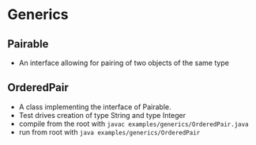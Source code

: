 # Generics
## Pairable
* An interface allowing for pairing of two objects of the same type
## OrderedPair
* A class implementing the interface of Pairable.
* Test drives creation of type String and type Integer
* compile from the root with `javac examples/generics/OrderedPair.java`
* run from root with `java examples/generics/OrderedPair`
